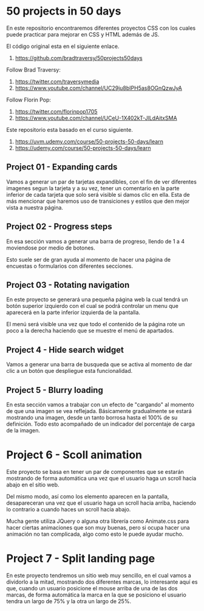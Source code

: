 # 50 projects in 50 days

En este repositorio encontraremos diferentes proyectos CSS con los cuales puede practicar para mejorar en CSS y HTML además de JS.

El código original esta en el siguiente enlace.
1. https://github.com/bradtraversy/50projects50days

Follow Brad Traversy:
1. https://twitter.com/traversymedia
2. https://www.youtube.com/channel/UC29ju8bIPH5as8OGnQzwJyA

Follow Florin Pop:
1. https://twitter.com/florinpop1705
2. https://www.youtube.com/channel/UCeU-1X402kT-JlLdAitxSMA

Este repositorio esta basado en el curso siguiente.
1. https://uvm.udemy.com/course/50-projects-50-days/learn
2. https://udemy.com/course/50-projects-50-days/learn

## Project 01 - Expanding cards

Vamos a generar un par de tarjetas expandibles, con el fin de ver diferentes imagenes segun la tarjeta y a su vez, tener un comentario en la parte inferior de cada tarjeta que solo será visible si damos clic en ella. Esta de más mencionar que haremos uso de transiciones y estilos que den mejor vista a nuestra página.

## Project 02 - Progress steps

En esa sección vamos a generar una barra de progreso, llendo de 1 a 4 moviendose por medio de botones. 

Esto suele ser de gran ayuda al momento de hacer una página de encuestas o formularios con diferentes secciones.

## Project 03 - Rotating navigation

En este proyecto se generará una pequeña página web la cual tendrá un botón superior izquierdo con el cual se podrá controlar un menu que aparecerá en la parte inferior izquierda de la pantalla. 

El menú será visible una vez que todo el contenido de la página rote un poco a la derecha haciendo que se muestre el menú de apartados.

## Project 4 - Hide search widget

Vamos a generar una barra de busqueda que se activa al momento de dar clic a un botón que despliegue esta funcionalidad.

## Project 5 - Blurry loading

En esta sección vamos a trabajar con un efecto de "cargando" al momento de que una imagen se vea reflejada. Básicamente gradualmente se estará mostrando una imagen, desde un tanto borrosa hasta el 100% de su definición. Todo esto acompañado de un indicador del porcentaje de carga de la imagen.


# Project 6 - Scoll animation

Este proyecto se basa en tener un par de componentes que se estarán mostrando de forma automática una vez que el usuario haga un scroll hacia abajo en el sitio web.

Del mismo modo, así como los elemento aparecen en la pantalla, desapareceran una vez que el usuario haga un scroll hacia arriba, haciendo lo contrario a cuando haces un scroll hacia abajo.

Mucha gente utiliza JQuery o alguna otra librería como Animate.css para hacer ciertas animaciones que son muy buenas, pero si ocupa hacer una animación no tan complicada, algo como esto le puede ayudar mucho.

# Project 7 - Split landing page

En este proyecto tendremos un sitio web muy sencillo, en el cual vamos a dividorlo a la mitad, mostrando dos diferentes marcas, lo interesante aquí es que, cuando un usuario posicione el mouse arriba de una de las dos marcas, de forma automática la marca en la que se posiciono el usuario tendra un largo de 75% y la otra un largo de 25%.


